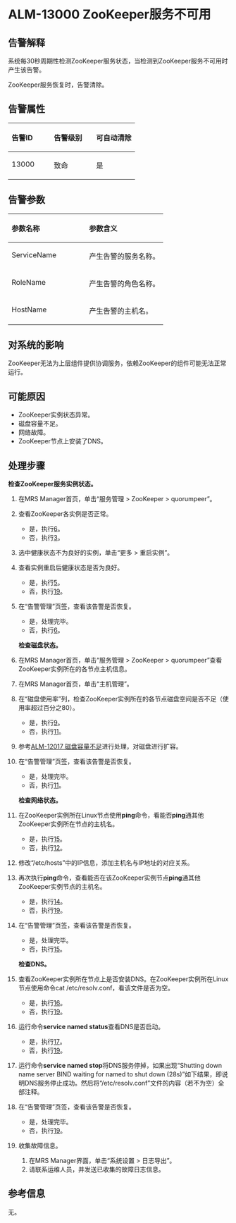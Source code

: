 # ALM-13000 ZooKeeper服务不可用<a name="ZH-CN_TOPIC_0174499343"></a>

## 告警解释<a name="zh-cn_topic_0093195043_zh-cn_topic_0035998717_section30661937"></a>

系统每30秒周期性检测ZooKeeper服务状态，当检测到ZooKeeper服务不可用时产生该告警。

ZooKeeper服务恢复时，告警清除。

## 告警属性<a name="zh-cn_topic_0093195043_zh-cn_topic_0035998717_section7521977"></a>

<a name="zh-cn_topic_0093195043_zh-cn_topic_0035998717_table11808928"></a>
<table><thead align="left"><tr id="zh-cn_topic_0093195043_zh-cn_topic_0035998717_row63404869"><th class="cellrowborder" valign="top" width="33.33333333333333%" id="mcps1.1.4.1.1"><p id="zh-cn_topic_0093195043_zh-cn_topic_0035998717_p35520730"><a name="zh-cn_topic_0093195043_zh-cn_topic_0035998717_p35520730"></a><a name="zh-cn_topic_0093195043_zh-cn_topic_0035998717_p35520730"></a>告警ID</p>
</th>
<th class="cellrowborder" valign="top" width="33.33333333333333%" id="mcps1.1.4.1.2"><p id="zh-cn_topic_0093195043_zh-cn_topic_0035998717_p58606859"><a name="zh-cn_topic_0093195043_zh-cn_topic_0035998717_p58606859"></a><a name="zh-cn_topic_0093195043_zh-cn_topic_0035998717_p58606859"></a>告警级别</p>
</th>
<th class="cellrowborder" valign="top" width="33.33333333333333%" id="mcps1.1.4.1.3"><p id="zh-cn_topic_0093195043_zh-cn_topic_0035998717_p49535170"><a name="zh-cn_topic_0093195043_zh-cn_topic_0035998717_p49535170"></a><a name="zh-cn_topic_0093195043_zh-cn_topic_0035998717_p49535170"></a>可自动清除</p>
</th>
</tr>
</thead>
<tbody><tr id="zh-cn_topic_0093195043_zh-cn_topic_0035998717_row52925796"><td class="cellrowborder" valign="top" width="33.33333333333333%" headers="mcps1.1.4.1.1 "><p id="zh-cn_topic_0093195043_zh-cn_topic_0035998717_p59131099"><a name="zh-cn_topic_0093195043_zh-cn_topic_0035998717_p59131099"></a><a name="zh-cn_topic_0093195043_zh-cn_topic_0035998717_p59131099"></a>13000</p>
</td>
<td class="cellrowborder" valign="top" width="33.33333333333333%" headers="mcps1.1.4.1.2 "><p id="zh-cn_topic_0093195043_zh-cn_topic_0035998717_p24889743"><a name="zh-cn_topic_0093195043_zh-cn_topic_0035998717_p24889743"></a><a name="zh-cn_topic_0093195043_zh-cn_topic_0035998717_p24889743"></a>致命</p>
</td>
<td class="cellrowborder" valign="top" width="33.33333333333333%" headers="mcps1.1.4.1.3 "><p id="zh-cn_topic_0093195043_zh-cn_topic_0035998717_p2803303"><a name="zh-cn_topic_0093195043_zh-cn_topic_0035998717_p2803303"></a><a name="zh-cn_topic_0093195043_zh-cn_topic_0035998717_p2803303"></a>是</p>
</td>
</tr>
</tbody>
</table>

## 告警参数<a name="zh-cn_topic_0093195043_zh-cn_topic_0035998717_section588929"></a>

<a name="zh-cn_topic_0093195043_zh-cn_topic_0035998717_table25741004"></a>
<table><thead align="left"><tr id="zh-cn_topic_0093195043_zh-cn_topic_0035998717_row31903028"><th class="cellrowborder" valign="top" width="50%" id="mcps1.1.3.1.1"><p id="zh-cn_topic_0093195043_zh-cn_topic_0035998717_p34008447"><a name="zh-cn_topic_0093195043_zh-cn_topic_0035998717_p34008447"></a><a name="zh-cn_topic_0093195043_zh-cn_topic_0035998717_p34008447"></a>参数名称</p>
</th>
<th class="cellrowborder" valign="top" width="50%" id="mcps1.1.3.1.2"><p id="zh-cn_topic_0093195043_zh-cn_topic_0035998717_p3220827"><a name="zh-cn_topic_0093195043_zh-cn_topic_0035998717_p3220827"></a><a name="zh-cn_topic_0093195043_zh-cn_topic_0035998717_p3220827"></a>参数含义</p>
</th>
</tr>
</thead>
<tbody><tr id="zh-cn_topic_0093195043_zh-cn_topic_0035998717_row59560431"><td class="cellrowborder" valign="top" width="50%" headers="mcps1.1.3.1.1 "><p id="zh-cn_topic_0093195043_zh-cn_topic_0035998717_p59665636"><a name="zh-cn_topic_0093195043_zh-cn_topic_0035998717_p59665636"></a><a name="zh-cn_topic_0093195043_zh-cn_topic_0035998717_p59665636"></a>ServiceName</p>
</td>
<td class="cellrowborder" valign="top" width="50%" headers="mcps1.1.3.1.2 "><p id="zh-cn_topic_0093195043_zh-cn_topic_0035998717_p1078370"><a name="zh-cn_topic_0093195043_zh-cn_topic_0035998717_p1078370"></a><a name="zh-cn_topic_0093195043_zh-cn_topic_0035998717_p1078370"></a>产生告警的服务名称。</p>
</td>
</tr>
<tr id="zh-cn_topic_0093195043_zh-cn_topic_0035998717_row9705331"><td class="cellrowborder" valign="top" width="50%" headers="mcps1.1.3.1.1 "><p id="zh-cn_topic_0093195043_zh-cn_topic_0035998717_p47934352"><a name="zh-cn_topic_0093195043_zh-cn_topic_0035998717_p47934352"></a><a name="zh-cn_topic_0093195043_zh-cn_topic_0035998717_p47934352"></a>RoleName</p>
</td>
<td class="cellrowborder" valign="top" width="50%" headers="mcps1.1.3.1.2 "><p id="zh-cn_topic_0093195043_zh-cn_topic_0035998717_p57477322"><a name="zh-cn_topic_0093195043_zh-cn_topic_0035998717_p57477322"></a><a name="zh-cn_topic_0093195043_zh-cn_topic_0035998717_p57477322"></a>产生告警的角色名称。</p>
</td>
</tr>
<tr id="zh-cn_topic_0093195043_zh-cn_topic_0035998717_row47533853"><td class="cellrowborder" valign="top" width="50%" headers="mcps1.1.3.1.1 "><p id="zh-cn_topic_0093195043_zh-cn_topic_0035998717_p25036876"><a name="zh-cn_topic_0093195043_zh-cn_topic_0035998717_p25036876"></a><a name="zh-cn_topic_0093195043_zh-cn_topic_0035998717_p25036876"></a>HostName</p>
</td>
<td class="cellrowborder" valign="top" width="50%" headers="mcps1.1.3.1.2 "><p id="zh-cn_topic_0093195043_zh-cn_topic_0035998717_p14721100"><a name="zh-cn_topic_0093195043_zh-cn_topic_0035998717_p14721100"></a><a name="zh-cn_topic_0093195043_zh-cn_topic_0035998717_p14721100"></a>产生告警的主机名。</p>
</td>
</tr>
</tbody>
</table>

## 对系统的影响<a name="zh-cn_topic_0093195043_zh-cn_topic_0035998717_section5300362"></a>

ZooKeeper无法为上层组件提供协调服务，依赖ZooKeeper的组件可能无法正常运行。

## 可能原因<a name="zh-cn_topic_0093195043_zh-cn_topic_0035998717_section47703261"></a>

-   ZooKeeper实例状态异常。
-   磁盘容量不足。
-   网络故障。
-   ZooKeeper节点上安装了DNS。

## 处理步骤<a name="zh-cn_topic_0093195043_zh-cn_topic_0035998717_section26676172"></a>

**检查ZooKeeper服务实例状态。**

1.  在MRS Manager首页，单击“服务管理 \> ZooKeeper \> quorumpeer”。
2.  查看ZooKeeper各实例是否正常。
    -   是，执行[6](#zh-cn_topic_0093195043_zh-cn_topic_0035998717_li40423354145525)。
    -   否，执行[3](#zh-cn_topic_0093195043_zh-cn_topic_0035998717_li43049911145525)。

3.  <a name="zh-cn_topic_0093195043_zh-cn_topic_0035998717_li43049911145525"></a>选中健康状态不为良好的实例，单击“更多 \> 重启实例”。
4.  查看实例重启后健康状态是否为良好。
    -   是，执行[5](#zh-cn_topic_0093195043_zh-cn_topic_0035998717_li64143807145525)。
    -   否，执行[19](#zh-cn_topic_0093195043_zh-cn_topic_0035998717_li36159542145229)。

5.  <a name="zh-cn_topic_0093195043_zh-cn_topic_0035998717_li64143807145525"></a>在“告警管理”页签，查看该告警是否恢复。

    -   是，处理完毕。
    -   否，执行[6](#zh-cn_topic_0093195043_zh-cn_topic_0035998717_li40423354145525)。

    **检查磁盘状态。**

6.  <a name="zh-cn_topic_0093195043_zh-cn_topic_0035998717_li40423354145525"></a>在MRS Manager首页，单击“服务管理 \> ZooKeeper \> quorumpeer”查看ZooKeeper实例所在的各节点主机信息。
7.  在MRS Manager首页，单击“主机管理”。
8.  在“磁盘使用率”列，检查ZooKeeper实例所在的各节点磁盘空间是否不足（使用率超过百分之80）。
    -   是，执行[9](#zh-cn_topic_0093195043_zh-cn_topic_0035998717_li66786352145525)。
    -   否，执行[11](#zh-cn_topic_0093195043_zh-cn_topic_0035998717_li835031145525)。

9.  <a name="zh-cn_topic_0093195043_zh-cn_topic_0035998717_li66786352145525"></a>参考[ALM-12017 磁盘容量不足](ALM-12017-磁盘容量不足-14.md#ZH-CN_TOPIC_0174499330)进行处理，对磁盘进行扩容。
10. 在“告警管理”页签，查看该告警是否恢复。

    -   是，处理完毕。
    -   否，执行[11](#zh-cn_topic_0093195043_zh-cn_topic_0035998717_li835031145525)。

    **检查网络状态。**

11. <a name="zh-cn_topic_0093195043_zh-cn_topic_0035998717_li835031145525"></a>在ZooKeeper实例所在Linux节点使用**ping**命令，看能否**ping**通其他ZooKeeper实例所在节点的主机名。
    -   是，执行[15](#zh-cn_topic_0093195043_zh-cn_topic_0035998717_li53340623145525)。
    -   否，执行[12](#zh-cn_topic_0093195043_zh-cn_topic_0035998717_li7515284145525)。

12. <a name="zh-cn_topic_0093195043_zh-cn_topic_0035998717_li7515284145525"></a>修改“/etc/hosts”中的IP信息，添加主机名与IP地址的对应关系。
13. 再次执行**ping**命令，查看能否在该ZooKeeper实例节点**ping**通其他ZooKeeper实例节点的主机名。
    -   是，执行[14](#zh-cn_topic_0093195043_zh-cn_topic_0035998717_li15395686145525)。
    -   否，执行[19](#zh-cn_topic_0093195043_zh-cn_topic_0035998717_li36159542145229)。

14. <a name="zh-cn_topic_0093195043_zh-cn_topic_0035998717_li15395686145525"></a>在“告警管理”页签，查看该告警是否恢复。

    -   是，处理完毕。
    -   否，执行[15](#zh-cn_topic_0093195043_zh-cn_topic_0035998717_li53340623145525)。

    **检查DNS。**

15. <a name="zh-cn_topic_0093195043_zh-cn_topic_0035998717_li53340623145525"></a>查看ZooKeeper实例所在节点上是否安装DNS。在ZooKeeper实例所在Linux节点使用命令cat /etc/resolv.conf，看该文件是否为空。
    -   是，执行[16](#zh-cn_topic_0093195043_zh-cn_topic_0035998717_li54403854145525)。
    -   否，执行[19](#zh-cn_topic_0093195043_zh-cn_topic_0035998717_li36159542145229)。

16. <a name="zh-cn_topic_0093195043_zh-cn_topic_0035998717_li54403854145525"></a>运行命令**service named status**查看DNS是否启动。
    -   是，执行[17](#zh-cn_topic_0093195043_zh-cn_topic_0035998717_li44636076145525)。
    -   否，执行[19](#zh-cn_topic_0093195043_zh-cn_topic_0035998717_li36159542145229)。

17. <a name="zh-cn_topic_0093195043_zh-cn_topic_0035998717_li44636076145525"></a>运行命令**service named stop**将DNS服务停掉，如果出现“Shutting down name server BIND waiting for named to shut down \(28s\)”如下结果，即说明DNS服务停止成功。然后将“/etc/resolv.conf”文件的内容（若不为空）全部注释。
18. 在“告警管理”页签，查看该告警是否恢复。
    -   是，处理完毕。
    -   否，执行[19](#zh-cn_topic_0093195043_zh-cn_topic_0035998717_li36159542145229)。

19. <a name="zh-cn_topic_0093195043_zh-cn_topic_0035998717_li36159542145229"></a>收集故障信息。
    1.  在MRS Manager界面，单击“系统设置 \> 日志导出”。
    2.  请联系运维人员，并发送已收集的故障日志信息。


## 参考信息<a name="zh-cn_topic_0093195043_zh-cn_topic_0035998717_section38758958"></a>

无。

